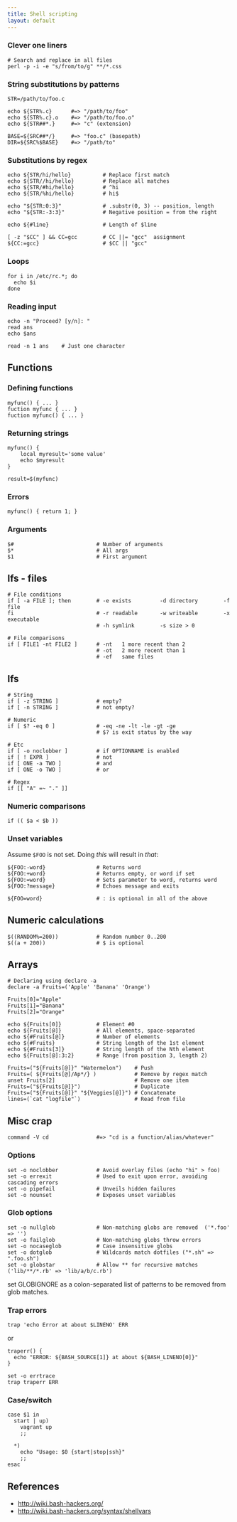 ```yaml
---
title: Shell scripting
layout: default
---
```


### Clever one liners

    # Search and replace in all files
    perl -p -i -e "s/from/to/g" **/*.css

### String substitutions by patterns

    STR=/path/to/foo.c

    echo ${STR%.c}      #=> "/path/to/foo"
    echo ${STR%.c}.o    #=> "/path/to/foo.o"
    echo ${STR##*.}     #=> "c" (extension)

    BASE=${SRC##*/}     #=> "foo.c" (basepath)
    DIR=${SRC%$BASE}    #=> "/path/to"

### Substitutions by regex

    echo ${STR/hi/hello}          # Replace first match
    echo ${STR//hi/hello}         # Replace all matches
    echo ${STR/#hi/hello}         # ^hi
    echo ${STR/%hi/hello}         # hi$

    echo "${STR:0:3}"             # .substr(0, 3) -- position, length
    echo "${STR:-3:3}"            # Negative position = from the right

    echo ${#line}                 # Length of $line

    [ -z "$CC" ] && CC=gcc        # CC ||= "gcc"  assignment
    ${CC:=gcc}                    # $CC || "gcc"

### Loops

    for i in /etc/rc.*; do
      echo $i
    done

### Reading input

    echo -n "Proceed? [y/n]: "
    read ans
    echo $ans

    read -n 1 ans    # Just one character

Functions
---------

### Defining functions

    myfunc() { ... }
    fuction myfunc { ... }
    fuction myfunc() { ... }

### Returning strings

    myfunc() {
        local myresult='some value'
        echo $myresult
    }

    result=$(myfunc)

### Errors

    myfunc() { return 1; }

### Arguments

    $#                          # Number of arguments
    $*                          # All args
    $1                          # First argument

Ifs - files
-----------

    # File conditions
    if [ -a FILE ]; then        # -e exists         -d directory        -f file
    fi                          # -r readable       -w writeable        -x executable
                                # -h symlink        -s size > 0

    # File comparisons
    if [ FILE1 -nt FILE2 ]      # -nt   1 more recent than 2
                                # -ot   2 more recent than 1
                                # -ef   same files

Ifs
---

    # String
    if [ -z STRING ]            # empty?
    if [ -n STRING ]            # not empty?

    # Numeric
    if [ $? -eq 0 ]             # -eq -ne -lt -le -gt -ge
                                # $? is exit status by the way

    # Etc
    if [ -o noclobber ]         # if OPTIONNAME is enabled
    if [ ! EXPR ]               # not
    if [ ONE -a TWO ]           # and
    if [ ONE -o TWO ]           # or

    # Regex
    if [[ "A" =~ "." ]]

### Numeric comparisons

    if (( $a < $b ))

### Unset variables

Assume `$FOO` is not set. Doing *this* will result in *that*:

    ${FOO:-word}                # Returns word
    ${FOO:+word}                # Returns empty, or word if set
    ${FOO:=word}                # Sets parameter to word, returns word
    ${FOO:?message}             # Echoes message and exits

    ${FOO=word}                 # : is optional in all of the above

Numeric calculations
--------------------

    $((RANDOM%=200))            # Random number 0..200
    $((a + 200))                # $ is optional

Arrays
------

    # Declaring using declare -a
    declare -a Fruits=('Apple' 'Banana' 'Orange')

    Fruits[0]="Apple"
    Fruits[1]="Banana"
    Fruits[2]="Orange"

    echo ${Fruits[0]}           # Element #0
    echo ${Fruits[@]}           # All elements, space-separated
    echo ${#Fruits[@]}          # Number of elements
    echo ${#Fruits}             # String length of the 1st element
    echo ${#Fruits[3]}          # String length of the Nth element
    echo ${Fruits[@]:3:2}       # Range (from position 3, length 2)

    Fruits=("${Fruits[@]}" "Watermelon")    # Push
    Fruits=( ${Fruits[@]/Ap*/} )            # Remove by regex match
    unset Fruits[2]                         # Remove one item
    Fruits=("${Fruits[@]}")                 # Duplicate
    Fruits=("${Fruits[@]}" "${Veggies[@]}") # Concatenate
    lines=(`cat "logfile"`)                 # Read from file

Misc crap
---------

    command -V cd               #=> "cd is a function/alias/whatever"

### Options

    set -o noclobber            # Avoid overlay files (echo "hi" > foo)
    set -o errexit              # Used to exit upon error, avoiding cascading errors
    set -o pipefail             # Unveils hidden failures
    set -o nounset              # Exposes unset variables

### Glob options

    set -o nullglob             # Non-matching globs are removed  ('*.foo' => '')
    set -o failglob             # Non-matching globs throw errors
    set -o nocaseglob           # Case insensitive globs
    set -o dotglob              # Wildcards match dotfiles ("*.sh" => ".foo.sh")
    set -o globstar             # Allow ** for recursive matches ('lib/**/*.rb' => 'lib/a/b/c.rb')

set GLOBIGNORE as a colon-separated list of patterns to be removed from glob 
matches.

### Trap errors

    trap 'echo Error at about $LINENO' ERR

or

    traperr() {
      echo "ERROR: ${BASH_SOURCE[1]} at about ${BASH_LINENO[0]}"
    }

    set -o errtrace
    trap traperr ERR

### Case/switch

    case $1 in
      start | up)
        vagrant up
        ;;

      *)
        echo "Usage: $0 {start|stop|ssh}"
        ;;
    esac

References
----------

*  http://wiki.bash-hackers.org/
* http://wiki.bash-hackers.org/syntax/shellvars
